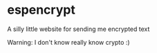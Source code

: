 # espencrypt

A silly little website for sending me encrypted text

Warning: I don't know really know crypto :)
